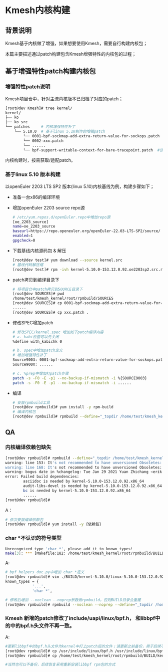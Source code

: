 # Kmesh内核构建

## 背景说明

Kmesh基于内核做了增强，如果想要使用Kmesh，需要自行构建内核包；

本篇主要描述通过patch构建包含Kmesh增强特性的内核包的过程；

## 基于增强特性patch构建内核包

### 增强特性patch说明

Kmesh项目仓中，针对主流内核版本已归档了对应的patch；

```sh
[root@dev Kmesh]# tree kernel/
kernel/
├── ko
├── ko_src
└── patches		# 内核增强特性补丁
    └── 5.10.0	# 基于linux 5.10制作的增强patch
        └── 0001-bpf-sockmap-add-extra-return-value-for-sockops.patch
        └── 0002-xxx.patch
        └── ......
    	└── bpf-support-writable-context-for-bare-tracepoint.patch	#该补丁为社区补丁，在linux 5.16引入，在此之前版本需要判断是否已回合该补丁并按需回合；此补丁提供了kmesh所依赖内核功能相关宏定义
```

内核构建时，按需获取/适配patch。

### 基于linux 5.10 版本构建

以openEuler 2203 LTS SP2 版本(linux 5.10)内核基线为例，构建步骤如下；

- 准备一台x86的编译环境

- 增加openEuler 2203 source repo源

  ```sh
  # /etc/yum.repos.d/openEuler.repo中增加repo源
  [oe_2203_source]
  name=oe_2203_source
  baseurl=https://repo.openeuler.org/openEuler-22.03-LTS-SP2/source/
  enabled=1
  gpgcheck=0
  ```

- 下载基线内核源码包 & 解压

  ```sh
  [root@dev test]# yum download --source kernel.src
  # 基线代码解压缩
  [root@dev test]# rpm -ivh kernel-5.10.0-153.12.0.92.oe2203sp2.src.rpm --root=/home/test/kmesh_kernel
  ```

- patch拷贝到编译目录下

  ```sh
  # 将项目仓中patch拷贝到SOURCE目录下
  [root@dev SOURCES]# pwd
  /home/test/kmesh_kernel/root/rpmbuild/SOURCES
  [root@dev SOURCES]# cp 0001-bpf-sockmap-add-extra-return-value-for-sockops.patch .
  ......
  [root@dev SOURCES]# cp xxx.patch .
  ```

- 修改SPEC增加patch

  ```sh
  # 修改SPEC/kernel.spec 增加如下patch编译内容
  # a. kabi检查可以先关闭
  %define with_kabichk 0
  
  # b. spec中增加patch定义
  # 增加增强特性补丁
  Source9003: 0001-bpf-sockmap-add-extra-return-value-for-sockops.patch
  Source900X: ......
  
  # c. %prep中增加打patch步骤
  patch -s -F0 -E -p1 --no-backup-if-mismatch -i %{SOURCE9003}
  patch -s -F0 -E -p1 --no-backup-if-mismatch -i ......
  ```

- 编译

  ```sh
  # 安装rpmbuild工具
  [root@dev rpmbuild]# yum install -y rpm-build
  # 编译内核包
  [root@dev rpmbuild]# rpmbuild --define="_topdir /home/test/kmesh_kernel/root/rpmbuild" -bb SPECS/kernel.spec
  ```

## QA

### 内核编译依赖包缺失

```sh
[root@dev rpmbuild]# rpmbuild --define="_topdir /home/test/kmesh_kernel/root/rpmbuild" -bb SPECS/kernel.spec
warning: line 153: It's not recommended to have unversioned Obsoletes: Obsoletes: kernel-tools-libs
warning: line 168: It's not recommended to have unversioned Obsoletes: Obsoletes: kernel-tools-libs-devel
warning: bogus date in %changelog: Tue Jan 29 2021 Yuan Zhichang <erik.yuan@arm.com> - 5.10.0-1.0.0.10
error: Failed build dependencies:
        asciidoc is needed by kernel-5.10.0-153.12.0.92.x86_64
        audit-libs-devel is needed by kernel-5.10.0-153.12.0.92.x86_64
        bc is needed by kernel-5.10.0-153.12.0.92.x86_64
        ......
[root@dev rpmbuild]#
```

A：

```sh
# 依次安装编译依赖包
[root@dev rpmbuild]# yum install -y {依赖包}
```

### char \*不认识的符号类型

```sh
Unrecognized type 'char *', please add it to known types!
make[3]: *** [Makefile:182: /home/test/kmesh_kernel/root/rpmbuild/BUILD/kernel-5.10.0/linux-5.10.0-153.12.0.92.x86_64/tools/bpf/resolve_btfids/libbpf/bpf_helper_defs.h] Error 1
```

A:

```sh
# bpf_helpers_doc.py中增加 char *定义
[root@dev rpmbuild]# vim ./BUILD/kernel-5.10.0/linux-5.10.0-153.12.0.92.x86_64/scripts/bpf_helpers_doc.py
known_types = {
            '...',
            'char *', 

# 修改后增加 --noclean --noprep参数做rpmbuild，否则BUILD目录会重建
[root@dev rpmbuild]# rpmbuild --noclean --noprep --define="_topdir /home/test/kmesh_kernel/root/rpmbuild" -bb SPECS/kernel.spec
```


### Kmesh 新增的patch修改了include/uapi/linux/bpf.h， 和libbpf中的中的bpf.h头文件不再一致。

A:

```sh
#更新libbpf中的bpf.h头文件为kernel中打上patch后的文件；请更新之前备份，用于后续不再使用此版本内核时恢复。
[root@dev rpmbuild]# cp /usr/include/linux/bpf.h /usr/include/linux/bpf.hbak
[root@dev rpmbuild]# cp /home/test/kmesh_kernel/root/rpmbuild/BUILD/kernel-5.10.0/linux-5.10.0-153.12.0.92.x86_64/include/uapi/linux/bpf.h /usr/include/linux/bpf.h

#当然也可以不备份，后续恢复采用重新安装libbpf rpm包的方式

```


